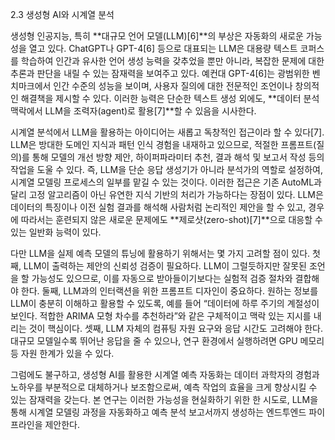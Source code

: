 2.3 생성형 AI와 시계열 분석

생성형 인공지능, 특히 **대규모 언어 모델(LLM)[6]**의 부상은 자동화의 새로운 가능성을 열고 있다. ChatGPT나 GPT-4[6] 등으로 대표되는 LLM은 대용량 텍스트 코퍼스를 학습하여 인간과 유사한 언어 생성 능력을 갖추었을 뿐만 아니라, 복잡한 문제에 대한 추론과 판단을 내릴 수 있는 잠재력을 보여주고 있다. 예컨대 GPT-4[6]는 광범위한 벤치마크에서 인간 수준의 성능을 보이며, 사용자 질의에 대한 전문적인 조언이나 창의적인 해결책을 제시할 수 있다. 이러한 능력은 단순한 텍스트 생성 외에도, **데이터 분석 맥락에서 LLM을 조력자(agent)로 활용[7]**할 수 있음을 시사한다.

시계열 분석에서 LLM을 활용하는 아이디어는 새롭고 독창적인 접근이라 할 수 있다[7]. LLM은 방대한 도메인 지식과 패턴 인식 경험을 내재하고 있으므로, 적절한 프롬프트(질의)를 통해 모델의 개선 방향 제안, 하이퍼파라미터 추천, 결과 해석 및 보고서 작성 등의 작업을 도울 수 있다. 즉, LLM을 단순 응답 생성기가 아니라 분석가의 역할로 설정하여, 시계열 모델링 프로세스의 일부를 맡길 수 있는 것이다. 이러한 접근은 기존 AutoML과 달리 고정 알고리즘이 아닌 유연한 지식 기반의 처리가 가능하다는 장점이 있다. LLM은 데이터의 특징이나 이전 실험 결과를 해석해 사람처럼 논리적인 제안을 할 수 있고, 경우에 따라서는 훈련되지 않은 새로운 문제에도 **제로샷(zero-shot)[7]**으로 대응할 수 있는 일반화 능력이 있다.

다만 LLM을 실제 예측 모델의 튜닝에 활용하기 위해서는 몇 가지 고려할 점이 있다. 첫째, LLM이 출력하는 제안의 신뢰성 검증이 필요하다. LLM이 그럴듯하지만 잘못된 조언을 할 가능성도 있으므로, 이를 자동으로 받아들이기보다는 실험적 검증 절차와 결합해야 한다. 둘째, LLM과의 인터랙션을 위한 프롬프트 디자인이 중요하다. 원하는 정보를 LLM이 충분히 이해하고 활용할 수 있도록, 예를 들어 “데이터에 하루 주기의 계절성이 보인다. 적합한 ARIMA 모형 차수를 추천하라”와 같은 구체적이고 맥락 있는 지시를 내리는 것이 핵심이다. 셋째, LLM 자체의 컴퓨팅 자원 요구와 응답 시간도 고려해야 한다. 대규모 모델일수록 뛰어난 응답을 줄 수 있으나, 연구 환경에서 실행하려면 GPU 메모리 등 자원 한계가 있을 수 있다.

그럼에도 불구하고, 생성형 AI를 활용한 시계열 예측 자동화는 데이터 과학자의 경험과 노하우를 부분적으로 대체하거나 보조함으로써, 예측 작업의 효율을 크게 향상시킬 수 있는 잠재력을 갖는다. 본 연구는 이러한 가능성을 현실화하기 위한 한 시도로, LLM을 통해 시계열 모델링 과정을 자동화하고 예측 분석 보고서까지 생성하는 엔드투엔드 파이프라인을 제안한다.
